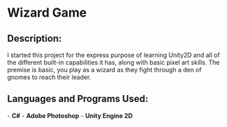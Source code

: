 <h1>Wizard Game</h1>

<h2>Description:</h2>
I started this project for the express purpose of learning Unity2D and all of the different built-in capabilities it has, along with basic pixel art skills.
The premise is basic, you play as a wizard as they fight through a den of gnomes to reach their leader.

<h2>Languages and Programs Used:</h2>
  - <b>C#</b>  
  - <b>Adobe Photoshop</b>  
  - <b>Unity Engine 2D</b>  
